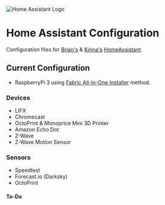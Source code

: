 ![Home Assistant Logo](https://github.com/brianjking/hass-config/blob/master/hass.png "Home Assistant Logo")

# Home Assistant Configuration

Configuration files for [Brian's](https://twitter.com/brianjking) & [Kinna's](https://twitter.com/real_kinna) [HomeAssistant](https://home-assistant.io).

## Current Configuration

* RaspberryPi 3 using [Fabric All-In-One Installer](https://github.com/home-assistant/fabric-home-assistant) method.

### Devices

* LIFX
* Chromecast
* OctoPrint & Monoprice Mini 3D Printer
* Amazon Echo Dot
* Z-Wave
* Z-Wave Motion Sensor

### Sensors

* Speedtest
* Forecast.io (Darksky)
* OctoPrint

#### To-Do


